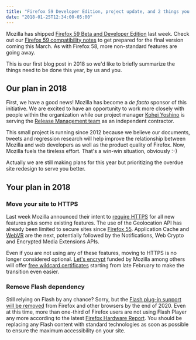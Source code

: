 ```yaml
---
title: "Firefox 59 Developer Edition, project update, and 2 things you must do in 2018"
date: "2018-01-25T12:34:00-05:00"
---
```

Mozilla has shipped [Firefox 59 Beta and Developer Edition](https://www.mozilla.org/firefox/channel/desktop/) last week. Check out our [Firefox 59 compatibility notes](https://www.fxsitecompat.dev/en-CA/versions/59/) to get prepared for the final version coming this March. As with Firefox 58, more non-standard features are going away.

This is our first blog post in 2018 so we'd like to briefly summarize the things need to be done this year, by us and you.

## Our plan in 2018

First, we have a good news! Mozilla has become a *de facto* sponsor of this initiative. We are excited to have an opportunity to work more closely with people within the organization while our project manager [Kohei Yoshino](https://github.com/kyoshino) is serving the [Release Management team](https://release.mozilla.org/) as an independent contractor.

This small project is running since 2012 because we believe our documents, tweets and regression research will help improve the relationship between Mozilla and web developers as well as the product quality of Firefox. Now, Mozilla fuels the tireless effort. That's a win-win situation, obviously :-)

Actually we are still making plans for this year but prioritizing the overdue site redesign to serve you better.

## Your plan in 2018

### Move your site to HTTPS

Last week Mozilla announced their intent to [require HTTPS](https://blog.mozilla.org/security/2018/01/15/secure-contexts-everywhere/) for all new features plus some existing features. The use of the Geolocation API has already been limited to secure sites since [Firefox 55](https://www.fxsitecompat.dev/en-CA/docs/2017/use-of-geolocation-api-is-now-limited-to-secure-sites/). Application Cache and [WebVR](https://www.fxsitecompat.dev/en-CA/docs/2017/webvr-can-no-longer-be-used-on-insecure-sites/) are the next, potentially followed by the Notifications, Web Crypto and Encrypted Media Extensions APIs.

Even if you are not using any of these features, moving to HTTPS is no longer considered optional. [Let's encrypt](https://letsencrypt.org/) funded by Mozilla among others will offer [free wildcard certificates](https://letsencrypt.org/2017/07/06/wildcard-certificates-coming-jan-2018.html) starting from late February to make the transition even easier.

### Remove Flash dependency

Still relying on Flash by any chance? Sorry, but the [Flash plug-in support will be removed](https://blog.mozilla.org/futurereleases/2017/07/25/firefox-roadmap-flash-end-life/) from Firefox and other browsers by the end of 2020. Even at this time, more than one-third of Firefox users are not using Flash Player any more according to the latest [Firefox Hardware Report](https://hardware.metrics.mozilla.com/). You should be replacing any Flash content with standard technologies as soon as possible to ensure the maximum accessibility on your site.
